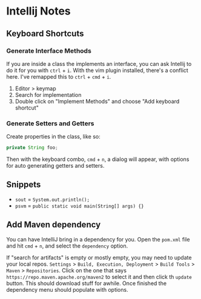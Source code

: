 # Intellij Notes

## Keyboard Shortcuts

### Generate Interface Methods

If you are inside a class the implements an interface, you can ask Intellij to do it for you with `ctrl` + `i`.  With the vim plugin installed, there's a conflict here.  I've remapped this to `ctrl` + `cmd` + `i`.

1. Editor > keymap
1. Search for implementation
1. Double click on "Implement Methods" and choose "Add keyboard shortcut"

### Generate Setters and Getters

Create properties in the class, like so:

```java
private String foo;
```

Then with the keyboard combo, `cmd` + `n`, a dialog will appear, with options for auto generating getters and setters.

## Snippets

* `sout` = `System.out.println();`
* `psvm` = `public static void main(String[] args) {}`

## Add Maven dependency

You can have IntelliJ bring in a dependency for you.  Open the `pom.xml` file and hit `cmd` + `n`, and select the `dependency` option.

If "search for artifacts" is empty or mostly empty, you may need to update your local repos.  `Settings` > `Build, Execution, Deployment` > `Build Tools` > `Maven` > `Repositories`.  Click on the one that says `https://repo.maven.apache.org/maven2` to select it and then click th `update` button.  This should download stuff for awhile.  Once finished the dependency menu should populate with options.
